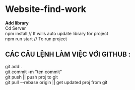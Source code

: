 # Website-find-work
<b>Add library</b> <br>
Cd Server <br>
npm install // It wills auto update library for project <br>
npm run start // To run project
## CÁC CÂU LỆNH LÀM VIỆC VỚI GITHUB :<br>
git add . <br>
git commit -m "ten commit"<br>
git push || push proj to git <br> 
git pull --rebase origin || get updated proj from git

